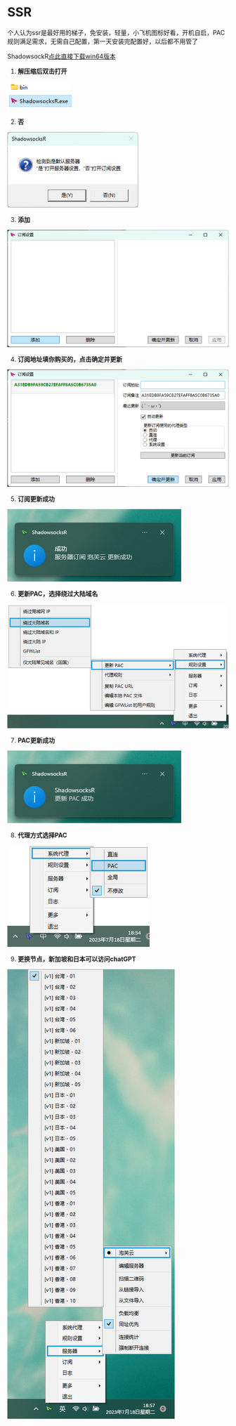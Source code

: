 # SSR

个人认为ssr是最好用的梯子，免安装，轻量，小飞机图标好看，开机自启，PAC规则满足需求，无需自己配置，第一天安装完配置好，以后都不用管了

ShadowsockR[点此直接下载win64版本](https://github.com/HMBSbige/ShadowsocksR-Windows/releases/download/6.1.0/ShadowsocksR-Win64-6.1.0.7z)

1. **解压缩后双击打开**

![open](./ssr-img/open.png)

2. **否**

![yesorno](./ssr-img/yesorno.png)

3. **添加**

![subscribe](./ssr-img/subscribe.png)

4. **订阅地址填你购买的，点击确定并更新**

![subscribe_update](./ssr-img/subscribe_update.png)

5. **订阅更新成功**

![subscibe_update_paofu](./ssr-img/subscibe_update_paofu.png)

6. **更新PAC，选择绕过大陆域名**

![pac](./ssr-img/pac.png)

7. **PAC更新成功**

![pac_update](./ssr-img/pac_update.png)

8. **代理方式选择PAC**

![proxy](./ssr-img/proxy.png)

9. **更换节点，新加坡和日本可以访问chatGPT**

![node](./ssr-img/node.png)
